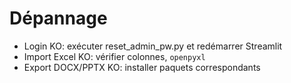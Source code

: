 # Dépannage
- Login KO: exécuter reset_admin_pw.py et redémarrer Streamlit
- Import Excel KO: vérifier colonnes, `openpyxl`
- Export DOCX/PPTX KO: installer paquets correspondants